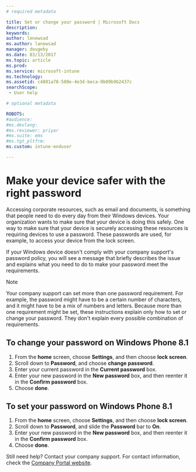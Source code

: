 ```yaml
---
# required metadata

title: Set or change your password | Microsoft Docs
description:
keywords:
author: lenewsadms.author: lanewsad
manager: dougeby
ms.date: 03/13/2017
ms.topic: article
ms.prod:
ms.service: microsoft-intune
ms.technology:
ms.assetid: c4801a78-580e-4e3d-beca-0b09b9b2437csearchScope: - User help

# optional metadata

ROBOTS:  
#audience:
#ms.devlang:
#ms.reviewer: priyar
#ms.suite: ems
#ms.tgt_pltfrm:
ms.custom: intune-enduser

---
```


# Make your device safer with the right password

Accessing corporate resources, such as email and documents, is something that people need to do every day from their Windows devices. Your organization wants to make sure that your device is doing this safely. One way to make sure that your device is securely accessing these resources is requiring devices to use a password. These passwords are used, for example, to access your device from the lock screen.

If your Windows device doesn't comply with your company support's password policy, you will see a message that briefly describes the issue and explains what you need to do to make your password meet the requirements.

> [!Note]
> Your company support can set more than one password requirement. For example, the password might have to be a certain number of characters, and it might have to be a mix of numbers and letters. Because more than one requirement might be set, these instructions explain only how to set or change your password. They don't explain every possible combination of requirements.

## To change your password on Windows Phone 8.1

1. From the **home** screen, choose **Settings**, and then choose **lock screen**.
2. Scroll down to **Password**, and choose **change password**.
3. Enter your current password in the **Current password** box.
4. Enter your new password in the **New password** box, and then reenter it in the **Confirm password** box.
4. Choose **done**.

## To set your password on Windows Phone 8.1

1. From the **home** screen, choose **Settings**, and then choose **lock screen**.
2. Scroll down to **Password**, and slide the **Password** bar to **On**.
3. Enter your new password in the **New password** box, and then reenter it in the **Confirm password** box.
4. Choose **done**.

Still need help? Contact your company support. For contact information, check the [Company Portal website](https://portal.manage.microsoft.com#HelpDeskDialog).
